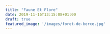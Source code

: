 ```yaml
---
title: "Faune Et Flore"
date: 2019-11-16T13:15:08+01:00
draft: true
featured_image: '/images/foret-de-berce.jpg'
---
```


